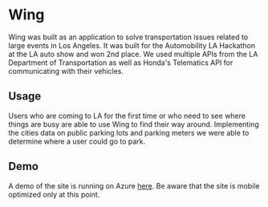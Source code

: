 # Wing

Wing was built as an application to solve transportation issues related to large events in Los Angeles.
It was built for the Automobility LA Hackathon at the LA auto show and won 2nd place.
We used multiple APIs from the LA Department of Transportation as well as Honda's Telematics API for communicating with their vehicles. 

## Usage

Users who are coming to LA for the first time or who need to see where things are busy are able to use Wing to find their way around. Implementing the cities data on public parking lots and parking meters we were able to determine where a user could go to park.

## Demo

A demo of the site is running on Azure [here](http://teamwing.azurewebsites.net/). Be aware that the site is mobile optimized only at this point.


